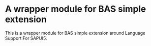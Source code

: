 # A wrapper module for BAS simple extension

This is a wrapper module for BAS simple extension around Language Support For SAPUI5.
